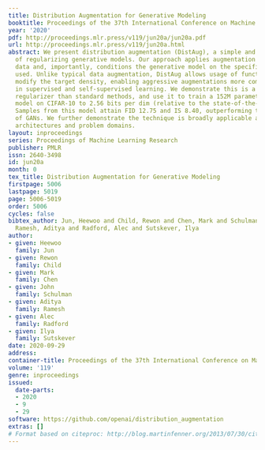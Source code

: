 ```yaml
---
title: Distribution Augmentation for Generative Modeling
booktitle: Proceedings of the 37th International Conference on Machine Learning
year: '2020'
pdf: http://proceedings.mlr.press/v119/jun20a/jun20a.pdf
url: http://proceedings.mlr.press/v119/jun20a.html
abstract: We present distribution augmentation (DistAug), a simple and powerful method
  of regularizing generative models. Our approach applies augmentation functions to
  data and, importantly, conditions the generative model on the specific function
  used. Unlike typical data augmentation, DistAug allows usage of functions which
  modify the target density, enabling aggressive augmentations more commonly seen
  in supervised and self-supervised learning. We demonstrate this is a more effective
  regularizer than standard methods, and use it to train a 152M parameter autoregressive
  model on CIFAR-10 to 2.56 bits per dim (relative to the state-of-the-art 2.80).
  Samples from this model attain FID 12.75 and IS 8.40, outperforming the majority
  of GANs. We further demonstrate the technique is broadly applicable across model
  architectures and problem domains.
layout: inproceedings
series: Proceedings of Machine Learning Research
publisher: PMLR
issn: 2640-3498
id: jun20a
month: 0
tex_title: Distribution Augmentation for Generative Modeling
firstpage: 5006
lastpage: 5019
page: 5006-5019
order: 5006
cycles: false
bibtex_author: Jun, Heewoo and Child, Rewon and Chen, Mark and Schulman, John and
  Ramesh, Aditya and Radford, Alec and Sutskever, Ilya
author:
- given: Heewoo
  family: Jun
- given: Rewon
  family: Child
- given: Mark
  family: Chen
- given: John
  family: Schulman
- given: Aditya
  family: Ramesh
- given: Alec
  family: Radford
- given: Ilya
  family: Sutskever
date: 2020-09-29
address: 
container-title: Proceedings of the 37th International Conference on Machine Learning
volume: '119'
genre: inproceedings
issued:
  date-parts:
  - 2020
  - 9
  - 29
software: https://github.com/openai/distribution_augmentation
extras: []
# Format based on citeproc: http://blog.martinfenner.org/2013/07/30/citeproc-yaml-for-bibliographies/
---
```

